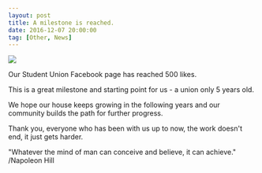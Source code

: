 ```yaml
---
layout: post
title: A milestone is reached.
date: 2016-12-07 20:00:00
tag: [Other, News]
---
```


<img src="https://scontent-fra3-1.xx.fbcdn.net/v/t1.0-9/15338871_1078208438974932_1811857268141787242_n.jpg?oh=c74cd909723b76cab645247fbf5388de&oe=58F89041" class="img" >

Our Student Union Facebook page has reached 500 likes.

This is a great milestone and starting point for us - a union only 5 years old. 

We hope our house keeps growing in the following years and our community builds the path for further progress.

Thank you, everyone who has been with us up to now, the work doesn't end, it just gets harder.


"Whatever the mind of man can conceive and believe, it can achieve." /Napoleon Hill